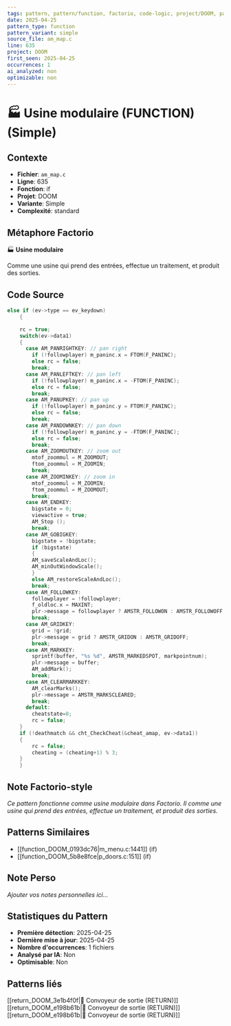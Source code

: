 ```yaml
---
tags: pattern, pattern/function, factorio, code-logic, project/DOOM, pattern/variant/simple
date: 2025-04-25
pattern_type: function
pattern_variant: simple
source_file: am_map.c
line: 635
project: DOOM
first_seen: 2025-04-25
occurrences: 1
ai_analyzed: non
optimizable: non
---
```


# 🏭 Usine modulaire (FUNCTION) (Simple)

## Contexte
- **Fichier**: `am_map.c`
- **Ligne**: 635
- **Fonction**: if
- **Projet**: DOOM
- **Variante**: Simple
- **Complexité**: standard

## Métaphore Factorio
🏭 **Usine modulaire**

Comme une usine qui prend des entrées, effectue un traitement, et produit des sorties.

## Code Source
```c
else if (ev->type == ev_keydown)
    {

	rc = true;
	switch(ev->data1)
	{
	  case AM_PANRIGHTKEY: // pan right
	    if (!followplayer) m_paninc.x = FTOM(F_PANINC);
	    else rc = false;
	    break;
	  case AM_PANLEFTKEY: // pan left
	    if (!followplayer) m_paninc.x = -FTOM(F_PANINC);
	    else rc = false;
	    break;
	  case AM_PANUPKEY: // pan up
	    if (!followplayer) m_paninc.y = FTOM(F_PANINC);
	    else rc = false;
	    break;
	  case AM_PANDOWNKEY: // pan down
	    if (!followplayer) m_paninc.y = -FTOM(F_PANINC);
	    else rc = false;
	    break;
	  case AM_ZOOMOUTKEY: // zoom out
	    mtof_zoommul = M_ZOOMOUT;
	    ftom_zoommul = M_ZOOMIN;
	    break;
	  case AM_ZOOMINKEY: // zoom in
	    mtof_zoommul = M_ZOOMIN;
	    ftom_zoommul = M_ZOOMOUT;
	    break;
	  case AM_ENDKEY:
	    bigstate = 0;
	    viewactive = true;
	    AM_Stop ();
	    break;
	  case AM_GOBIGKEY:
	    bigstate = !bigstate;
	    if (bigstate)
	    {
		AM_saveScaleAndLoc();
		AM_minOutWindowScale();
	    }
	    else AM_restoreScaleAndLoc();
	    break;
	  case AM_FOLLOWKEY:
	    followplayer = !followplayer;
	    f_oldloc.x = MAXINT;
	    plr->message = followplayer ? AMSTR_FOLLOWON : AMSTR_FOLLOWOFF;
	    break;
	  case AM_GRIDKEY:
	    grid = !grid;
	    plr->message = grid ? AMSTR_GRIDON : AMSTR_GRIDOFF;
	    break;
	  case AM_MARKKEY:
	    sprintf(buffer, "%s %d", AMSTR_MARKEDSPOT, markpointnum);
	    plr->message = buffer;
	    AM_addMark();
	    break;
	  case AM_CLEARMARKKEY:
	    AM_clearMarks();
	    plr->message = AMSTR_MARKSCLEARED;
	    break;
	  default:
	    cheatstate=0;
	    rc = false;
	}
	if (!deathmatch && cht_CheckCheat(&cheat_amap, ev->data1))
	{
	    rc = false;
	    cheating = (cheating+1) % 3;
	}
    }
```

## Note Factorio-style
*Ce pattern fonctionne comme usine modulaire dans Factorio. Il comme une usine qui prend des entrées, effectue un traitement, et produit des sorties.*

## Patterns Similaires
- [[function_DOOM_0193dc76|m_menu.c:1441]] (if)
- [[function_DOOM_5b8e8fce|p_doors.c:151]] (if)

## Note Perso
*Ajouter vos notes personnelles ici...*

## Statistiques du Pattern
- **Première détection**: 2025-04-25
- **Dernière mise à jour**: 2025-04-25
- **Nombre d'occurrences**: 1 fichiers
- **Analysé par IA**: Non
- **Optimisable**: Non

## Patterns liés
[[return_DOOM_3e1b4f0f|🚚 Convoyeur de sortie (RETURN)]]
[[return_DOOM_e198b61b|🚚 Convoyeur de sortie (RETURN)]]
[[return_DOOM_e198b61b|🚚 Convoyeur de sortie (RETURN)]]
